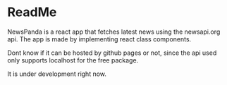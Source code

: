 # ReadMe

NewsPanda is a react app that fetches latest news using the newsapi.org api. The app is made by implementing react class components.

Dont know if it can be hosted by github pages or not, since the api used only supports localhost for the free package.

It is under development right now.
